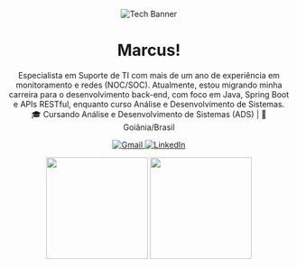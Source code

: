 <p align="center">
  <img src="https://media0.giphy.com/media/v1.Y2lkPTc5MGI3NjExa3FlYzk5NjZzbWkzbWNxa3Z4OTZpYWJ2NnRnY3plYXF3bGg4aGlrYyZlcD12MV9pbnRlcm5hbF9naWZfYnlfaWQmY3Q9Zw/zSErenkP6X0Xpa24MF/giphy.gif" alt="Tech Banner">
</p>

<h1 align="center">Marcus!</h1>
<p align="center">
    Especialista em Suporte de TI com mais de um ano de experiência em monitoramento e redes (NOC/SOC). Atualmente, estou migrando minha carreira para o desenvolvimento back-end, com foco em Java, Spring Boot e APIs RESTful, enquanto curso Análise e Desenvolvimento de Sistemas.
  
  <br>
  🎓 Cursando Análise e Desenvolvimento de Sistemas (ADS) | 📍 Goiânia/Brasil
</p>

<p align="center">
  <a href="mailto:marcusdevofc@gmail.com">
    <img src="https://img.shields.io/badge/-Gmail-%23333?style=for-the-badge&logo=gmail&logoColor=white" alt="Gmail">
  </a>
  <a href="https://www.linkedin.com/in/marcus-vinicius-02b60731a/?trk=opento_sprofile_topcard">
    <img src="https://img.shields.io/badge/-LinkedIn-%230077B5?style=for-the-badge&logo=linkedin&logoColor=white" alt="LinkedIn">
  </a>
</p>

<p align="center">
  <img height="180em" src="https://github-readme-stats.vercel.app/api?username=M4RCYZ&show_icons=true&theme=dracula&include_all_commits=true&count_private=true"/>
  <img height="180em" src="https://github-readme-stats.vercel.app/api/top-langs/?username=M4RCYZ&layout=compact&langs_count=7&theme=dracula"/>
</p>
